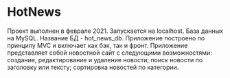 # HotNews
Проект выполнен в феврале 2021.
Запускается на localhost.
База данных на MySQL. Название БД - hot_news_db.
Приложение построено по принципу MVC и включает как бэк, так и фронт.
Приложение представляет собой новостной сайт с следующими возможностями: создание, редактирование и удаление новости; поиск новости по заголовку или тексту; сортировка новостей по категории.
